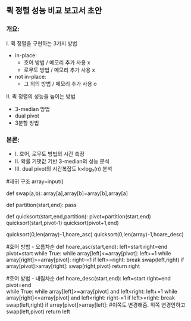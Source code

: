 <div>
  <h2>퀵 정렬 성능 비교 보고서 초안</h2>

  <h3>개요:</h3>
  <p>I. 퀵 정렬을 구현하는 3가지 방법</p>
  <ul>
    <li>in-place:
      <ul>
        <li>호어 방법 / 메모리 추가 사용 x</li>
        <li>로무토 방법 / 메모리 추가 사용 x</li>
      </ul>
    </li>
    <li>not in-place:
      <ul>
        <li>그 외의 방법 / 메모리 추가 사용 o</li>
      </ul>
    </li>
  </ul>

  <p>II. 퀵 정렬의 성능을 높이는 방법</p>
  <ul>
    <li>3-median 방법</li>
    <li>dual pivot</li>
    <li>3분할 방법</li>
  </ul>

  <h3>본론:</h3>
  <ul>
    <li>I. 호어, 로무토 방법의 시간 측정</li>
    <li>II. 확률 기댓값 기반 3-median의 성능 분석</li>
    <li>III. dual pivot의 시간복잡도 k×log₃(n) 분석</li>
  </ul>
</div>


#재귀 구조
array=input()

def swap(a,b):
    array[a],array[b]=array[b],array[a]

def partition(start,end):
    pass

def quicksort(start,end,partition):
    pivot=partition(start,end)
    quicksort(start,pivot-1)
    quicksort(pivot+1,end)


quicksort(0,len(array)-1,hoare_asc)
quicksort(0,len(array)-1,hoare_desc)


#호어 방법 - 오름차순
def hoare_asc(start,end):
    left=start
    right=end
    pivot=start 
    while True:
        while array[left]<=array[pivot]:
            left+=1
        while array[right]>=array[pivot]:
            right-=1
        if left>=right:
            break
        swap(left,right)
    if array[pivot]>array[right]:
        swap(right,pivot)
    return right

#호어 방법 - 내림차순
def hoare_desc(start,end):
    left=start
    right=end 
    pivot=end     
    while True:
        while array[left]>=array[pivot] and left<right:
            left+=1
        while array[right]<=array[pivot] and left<right:
            right-=1
        if left>=right:
            break
        swap(left,right)
    if array[pivot]>array[left]: #이쪽도 변경해줌. 위쪽 변경안하고
        swap(left,pivot)
    return left